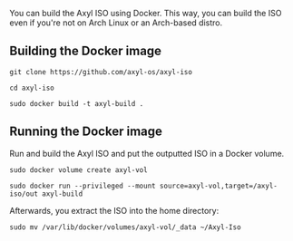You can build the Axyl ISO using Docker. This way, you can build the ISO even if
you're not on Arch Linux or an Arch-based distro.

## Building the Docker image

`git clone https://github.com/axyl-os/axyl-iso`

`cd axyl-iso`

`sudo docker build -t axyl-build .`

## Running the Docker image

Run and build the Axyl ISO and put the outputted ISO in a Docker volume.

`sudo docker volume create axyl-vol`

`sudo docker run --privileged --mount source=axyl-vol,target=/axyl-iso/out axyl-build`

Afterwards, you extract the ISO into the home directory:

`sudo mv /var/lib/docker/volumes/axyl-vol/_data ~/Axyl-Iso`
